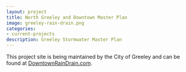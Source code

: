 ```yaml
---
layout: project
title: North Greeley and Downtown Master Plan
image: greeley-rain-drain.png
categories:
- current-projects
description: Greeley Stormwater Master Plan
---
```

This project site is being maintained by the City of Greeley and can be found at [DowntownRainDrain.com](http://downtownraindrain.com).
